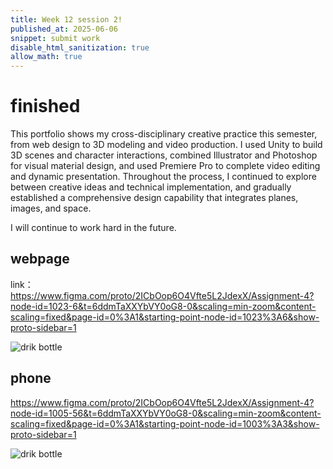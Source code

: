```yaml
---
title: Week 12 session 2!
published_at: 2025-06-06
snippet: submit work
disable_html_sanitization: true
allow_math: true
---
```


# finished

This portfolio shows my cross-disciplinary creative practice this semester, from web design to 3D modeling and video production. I used Unity to build 3D scenes and character interactions, combined Illustrator and Photoshop for visual material design, and used Premiere Pro to complete video editing and dynamic presentation. Throughout the process, I continued to explore between creative ideas and technical implementation, and gradually established a comprehensive design capability that integrates planes, images, and space. 

I will continue to work hard in the future.

## webpage

link：https://www.figma.com/proto/2ICbOop6O4Vfte5L2JdexX/Assignment-4?node-id=1023-6&t=6ddmTaXXYbVY0oG8-0&scaling=min-zoom&content-scaling=fixed&page-id=0%3A1&starting-point-node-id=1023%3A6&show-proto-sidebar=1

![drik bottle](week12/15.png)

## phone

https://www.figma.com/proto/2ICbOop6O4Vfte5L2JdexX/Assignment-4?node-id=1005-56&t=6ddmTaXXYbVY0oG8-0&scaling=min-zoom&content-scaling=fixed&page-id=0%3A1&starting-point-node-id=1003%3A3&show-proto-sidebar=1

![drik bottle](week12/16.png)